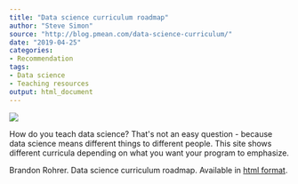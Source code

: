 ```yaml
---
title: "Data science curriculum roadmap"
author: "Steve Simon"
source: "http://blog.pmean.com/data-science-curriculum/"
date: "2019-04-25"
categories:
- Recommendation
tags:
- Data science
- Teaching resources
output: html_document
---
```


![](http://www.pmean.com/new-images/19/data-science-curriculum01.png)

<div class="notes">

How do you teach data science? That's not an easy question - because data science means different things to different people. This site shows different curricula depending on what you want your program to emphasize.

Brandon Rohrer. Data science curriculum roadmap. Available in [html format][roh1].

[roh1]: https://github.com/brohrer/academic_advisory/blob/master/curriculum_roadmap.md

</div>
